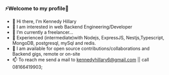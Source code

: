 ### ⚡Welcome to my profile👋

<!--
**kennedy7/kennedy7** is a ✨ _special_ ✨ repository because its `README.md` (this file) appears on your GitHub profile.

Here are some ideas to get you started:

- 🔭 I’m currently working on ...
- 🌱 I’m currently learning ...
- 👯 I’m looking to collaborate on ...
- 🤔 I’m looking for help with ...
- 💬 Ask me about ...
- 📫 How to reach me: ...
- 😄 Pronouns: ........
- ⚡ Fun fact: ...
-->

* 👋 Hi there, I’m Kennedy Hillary
* 👀 I am interested in web Backend Engineering/Developer
* 🔭 I’m currently a freelancer...
* 🌱 Experienced (intermediate)with Nodejs, ExpressJS, Nestjs,Typescript, MongoDB, postgresql, mySql and redis.
* 👯 I am available for open source contributions/collaborations and Backend gigs, remote or on-site
* 📫 To reach me send a mail to kennedyhillary6@gmail.com || call 08166419903;

